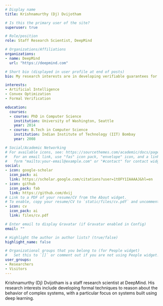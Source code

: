 ```yaml
---
# Display name
title: Krishnamurthy (Dj) Dvijotham

# Is this the primary user of the site?
superuser: true

# Role/position
role: Staff Research Scientist, DeepMind

# Organizations/Affiliations
organizations:
- name: DeepMind
  url: "https://deepmind.com"

# Short bio (displayed in user profile at end of posts)
bio: My research interests are in developing verifiable guarantees for complex systems, with a current focus on systems arising from deep learning

interests:
- Artificial Intelligence
- Convex Optimization
- Formal Verification

education:
  courses:
  - course: PhD in Computer Science
    institution: University of Washington, Seattle
    year: 2014
  - course: B.Tech in Computer Science
    institution: Indian Institute of Technology (IIT) Bombay
    year: 2008

# Social/Academic Networking
# For available icons, see: https://sourcethemes.com/academic/docs/page-builder/#icons
#   For an email link, use "fas" icon pack, "envelope" icon, and a link in the
#   form "mailto:your-email@example.com" or "#contact" for contact widget.
social:
- icon: google-scholar
  icon_pack: ai
  link: https://scholar.google.com/citations?user=1tOFY1IAAAAJ&hl=en
- icon: github
  icon_pack: fab
  link: https://github.com/dvij
# Link to a PDF of your resume/CV from the About widget.
# To enable, copy your resume/CV to `static/files/cv.pdf` and uncomment the lines below.
- icon: cv
  icon_pack: ai
  link: files/cv.pdf

# Enter email to display Gravatar (if Gravatar enabled in Config)
email: ""

# Highlight the author in author lists? (true/false)
highlight_name: false

# Organizational groups that you belong to (for People widget)
#   Set this to `[]` or comment out if you are not using People widget.
user_groups:
- Researchers
- Visitors
---
```


Krishnamurthy (Dj) Dvijotham is a staff research scientist at DeepMind. His research interests include developing formal techniques to reason about the behavior of complex systems, with a particular focus on systems built using deep learning.
